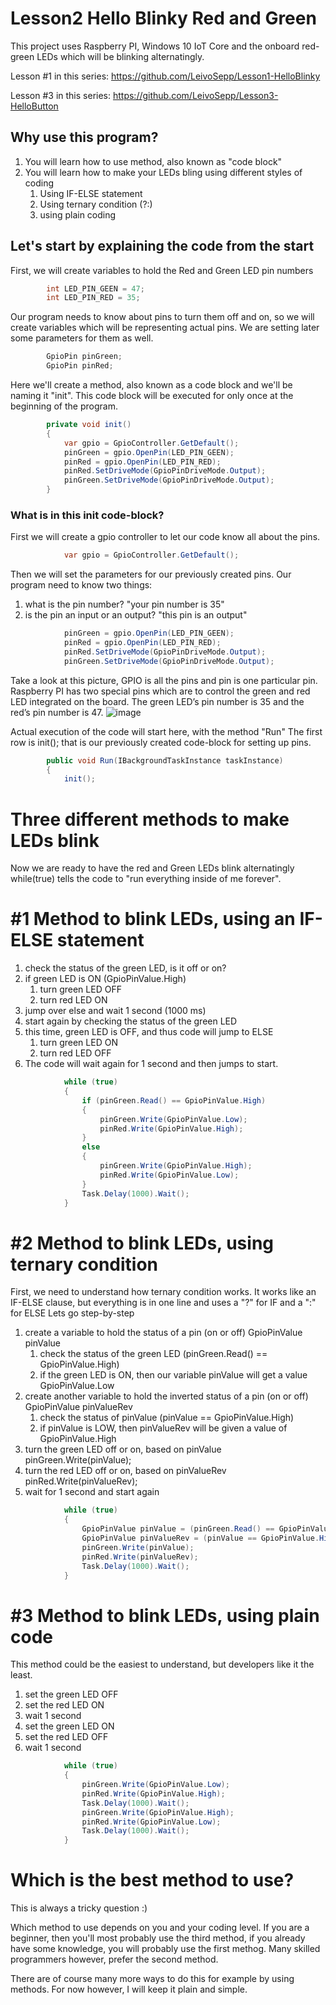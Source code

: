 # Lesson2 Hello Blinky Red and Green
This project uses Raspberry PI, Windows 10 IoT Core and the onboard red-green LEDs which will be blinking alternatingly.

Lesson #1 in this series: https://github.com/LeivoSepp/Lesson1-HelloBlinky

Lesson #3 in this series: https://github.com/LeivoSepp/Lesson3-HelloButton

## Why use this program?

1. You will learn how to use method, also known as "code block"
2. You will learn how to make your LEDs bling using different styles of coding
	1. Using IF-ELSE statement
	2. Using ternary condition (?:)
	3. using plain coding

## Let's start by explaining the code from the start
First, we will create variables to hold the Red and Green LED pin numbers
```c#
        int LED_PIN_GEEN = 47;
        int LED_PIN_RED = 35;
```


Our program needs to know about pins to turn them off and on, so we will create variables which will be representing actual pins. 
We are setting later some parameters for them as well.
```c#
        GpioPin pinGreen;
        GpioPin pinRed;
```

Here we'll create a method, also known as a code block and we'll be naming it "init".
This code block will be executed for only once at the beginning of the program.
```c#
        private void init()
        {
            var gpio = GpioController.GetDefault();
            pinGreen = gpio.OpenPin(LED_PIN_GEEN);
            pinRed = gpio.OpenPin(LED_PIN_RED);
            pinRed.SetDriveMode(GpioPinDriveMode.Output);
            pinGreen.SetDriveMode(GpioPinDriveMode.Output);
        }
```
### What is in this init code-block?

First we will create a gpio controller to let our code know all about the pins.
```c#
            var gpio = GpioController.GetDefault();
```

Then we will set the parameters for our previously created pins.
Our program need to know two things:

1. what is the pin number? "your pin number is 35"
2. is the pin an input or an output? "this pin is an output"

```c#
            pinGreen = gpio.OpenPin(LED_PIN_GEEN);
            pinRed = gpio.OpenPin(LED_PIN_RED);
            pinRed.SetDriveMode(GpioPinDriveMode.Output);
            pinGreen.SetDriveMode(GpioPinDriveMode.Output);
```
Take a look at this picture, GPIO is all the pins and pin is one particular pin. 
Raspberry PI has two special pins which are to control the green and red LED integrated on the board. 
The green LED’s pin number is 35 and the red’s pin number is 47.
![image](https://cloud.githubusercontent.com/assets/13704023/22621382/13b33e60-eb2b-11e6-9776-cf6ca9691280.png)

Actual execution of the code will start here, with the method "Run"
The first row is init(); that is our previously created code-block for setting up pins.
```c#
        public void Run(IBackgroundTaskInstance taskInstance)
        {
            init();
```

# Three different methods to make LEDs blink
Now we are ready to have the red and Green LEDs blink alternatingly
while(true) tells the code to "run everything inside of me forever".

# #1 Method to blink LEDs, using an IF-ELSE statement

1. check the status of the green LED, is it off or on?
2. if green LED is ON (GpioPinValue.High)
	1. turn green LED OFF
	2. turn red LED ON
3. jump over else and wait 1 second (1000 ms)
4. start again by checking the status of the green LED
5. this time, green LED is OFF, and thus code will jump to ELSE
	1. turn green LED ON
	2. turn red LED OFF
6. The code will wait again for 1 second and then jumps to start.

```c#
            while (true)
            {
                if (pinGreen.Read() == GpioPinValue.High)
                {
                    pinGreen.Write(GpioPinValue.Low);
                    pinRed.Write(GpioPinValue.High);
                }
                else
                {
                    pinGreen.Write(GpioPinValue.High);
                    pinRed.Write(GpioPinValue.Low);
                }
                Task.Delay(1000).Wait();
            }
```

# #2 Method to blink LEDs, using ternary condition

First, we need to understand how ternary condition works. It works like an IF-ELSE clause, but everything is in one line and uses a "?" for IF and a ":" for ELSE
Lets go step-by-step

1. create a variable to hold the status of a pin (on or off) GpioPinValue pinValue
	1. check the status of the green LED (pinGreen.Read() == GpioPinValue.High)
	2. if the green LED is ON, then our variable pinValue will get a value GpioPinValue.Low 
2. create another variable to hold the inverted status of a pin (on or off) GpioPinValue pinValueRev
	1. check the status of pinValue (pinValue == GpioPinValue.High)
	2. if pinValue is LOW, then pinValueRev will be given a value of GpioPinValue.High
3. turn the green LED off or on, based on pinValue pinGreen.Write(pinValue);
4. turn the red LED off or on, based on pinValueRev pinRed.Write(pinValueRev);
5. wait for 1 second and start again

```c#
            while (true)
            {
                GpioPinValue pinValue = (pinGreen.Read() == GpioPinValue.High) ? GpioPinValue.Low : GpioPinValue.High;
                GpioPinValue pinValueRev = (pinValue == GpioPinValue.High) ? GpioPinValue.Low : GpioPinValue.High;
                pinGreen.Write(pinValue);
                pinRed.Write(pinValueRev);
				Task.Delay(1000).Wait();
            }
```

# #3 Method to blink LEDs, using plain code

This method could be the easiest to understand, but developers like it the least.

1. set the green LED OFF
2. set the red LED ON
3. wait 1 second
4. set the green LED ON
5. set the red LED OFF
6. wait 1 second

```c#
            while (true)
            {
                pinGreen.Write(GpioPinValue.Low);
                pinRed.Write(GpioPinValue.High);
                Task.Delay(1000).Wait();
                pinGreen.Write(GpioPinValue.High);
                pinRed.Write(GpioPinValue.Low);
                Task.Delay(1000).Wait();
            }
```

# Which is the best method to use?
This is always a tricky question :)

Which method to use depends on you and your coding level. If you are a beginner, then you'll most probably use the third method, if you already have some knowledge, you will probably use the first methog. 
Many skilled programmers however, prefer the second method.

There are of course many more ways to do this for example by using methods. For now however, I will keep it plain and simple.
